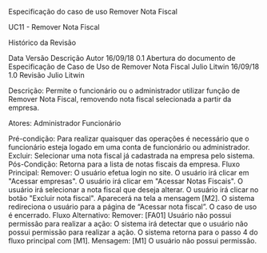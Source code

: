 Especificação do caso de uso Remover Nota Fiscal     

UC11 - Remover Nota Fiscal

Histórico da Revisão

Data
Versão
Descrição
Autor
16/09/18
0.1
Abertura do documento de Especificação de Caso de Uso de Remover Nota Fiscal
Julio Litwin
16/09/18
1.0
Revisão
Julio Litwin


Descrição:
    Permite o funcionário ou o administrador utilizar função de Remover Nota Fiscal, removendo nota fiscal selecionada a partir da empresa.

Atores:
Administrador
Funcionário

Pré-condição:
Para realizar quaisquer das operações é necessário que o funcionário esteja logado em uma conta de funcionário ou administrador.
Excluir: Selecionar uma nota fiscal já cadastrada na empresa pelo sistema.
Pós-Condição:
Retorna para a lista de notas fiscais da empresa.
Fluxo Principal:
Remover:
O usuário efetua login no site.
O usuário irá clicar em "Acessar empresas".
O usuário irá clicar em "Acessar Notas Fiscais".
O usuário irá selecionar a nota fiscal que deseja alterar.
O usuário irá clicar no botão "Excluir nota fiscal".
Aparecerá na tela a mensagem [M2].
O sistema redireciona o usuário para a página de “Acessar nota fiscal”.
O caso de uso é encerrado.
Fluxo Alternativo:
Remover:
[FA01] Usuário não possui permissão para realizar a ação:
O sistema irá detectar que o usuário não possui permissão para realizar a ação.
O sistema retorna para o passo 4 do fluxo principal com [M1].
Mensagem:
[M1] O usuário não possui permissão.








